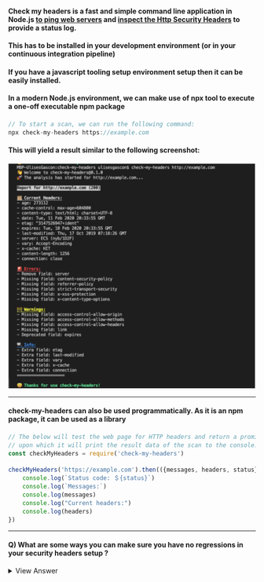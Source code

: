 #### Check my headers is a fast and simple command line application in Node.js <ins>to ping web servers</ins> and <ins>inspect the Http Security Headers</ins> to provide a status log.

#### This has to be installed in your development environment (or in your continuous integration pipeline)

#### If you have a javascript tooling setup environment setup then it can be easily installed.

#### In a modern Node.js environment, we can make use of npx tool to execute a one-off executable npm package

```js
// To start a scan, we can run the following command:
npx check-my-headers https://example.com 
```
#### This will yield a result similar to the following screenshot:
<img src='../_imagesUsed/check-my-headers.png'>

----

#### check-my-headers can also be used programmatically. As it is an npm package, it can be used as a library

```js
// The below will test the web page for HTTP headers and return a promise, 
// upon which it will print the result data of the scan to the console.
const checkMyHeaders = require('check-my-headers')

checkMyHeaders('https://example.com').then(({messages, headers, status})=>{
    console.log(`Status code: ＄{status}`)
    console.log(`Messages:`)
    console.log(messages)
    console.log("Current headers:")
    console.log(headers)
})
```

---

#### Q) What are some ways you can make sure you have no regressions in your security headers setup ?

<details>

#### *Run tools like check-my-headers in the Continuous Integration systems to fail the build if a regression happens*

#### *In the end to end continuous integration setup, use the WebPageTest API to schedule tests of the website and ensure the security score is the same or better*

<summary>
View Answer
</summary>
</details>